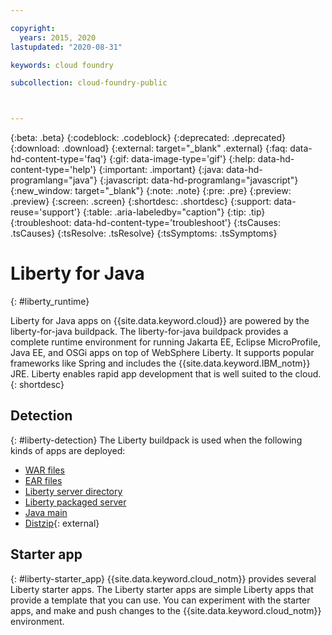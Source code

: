```yaml
---

copyright:
  years: 2015, 2020
lastupdated: "2020-08-31"

keywords: cloud foundry

subcollection: cloud-foundry-public



---
```



{:beta: .beta}
{:codeblock: .codeblock}
{:deprecated: .deprecated}
{:download: .download}
{:external: target="_blank" .external}
{:faq: data-hd-content-type='faq'}
{:gif: data-image-type='gif'}
{:help: data-hd-content-type='help'}
{:important: .important}
{:java: data-hd-programlang="java"}
{:javascript: data-hd-programlang="javascript"}
{:new_window: target="_blank"}
{:note: .note}
{:pre: .pre}
{:preview: .preview}
{:screen: .screen}
{:shortdesc: .shortdesc}
{:support: data-reuse='support'}
{:table: .aria-labeledby="caption"}
{:tip: .tip}
{:troubleshoot: data-hd-content-type='troubleshoot'}
{:tsCauses: .tsCauses}
{:tsResolve: .tsResolve}
{:tsSymptoms: .tsSymptoms}

# Liberty for Java
{: #liberty_runtime}

Liberty for Java apps on {{site.data.keyword.cloud}} are powered by the liberty-for-java buildpack. The liberty-for-java buildpack provides a complete runtime environment for running Jakarta EE, Eclipse MicroProfile, Java EE, and OSGi apps on top of WebSphere Liberty. It supports popular frameworks like Spring and includes the {{site.data.keyword.IBM_notm}} JRE. Liberty enables rapid app development that is well suited to the cloud.
{: shortdesc}

## Detection
{: #liberty-detection}
The Liberty buildpack is used when the following kinds of apps are deployed:
* [WAR files](/docs/cloud-foundry-public?topic=cloud-foundry-public-options_for_pushing#stand_alone_apps)
* [EAR files](/docs/cloud-foundry-public?topic=cloud-foundry-public-options_for_pushing#stand_alone_apps)
* [Liberty server directory](/docs/cloud-foundry-public?topic=cloud-foundry-public-options_for_pushing#server_directory)
* [Liberty packaged server](/docs/cloud-foundry-public?topic=cloud-foundry-public-options_for_pushing#packaged_server)
* [Java main](/docs/cloud-foundry-public?topic=cloud-foundry-public-options_for_pushing#java_main)
* [Distzip](https://github.com/cloudfoundry/ibm-websphere-liberty-buildpack/blob/master/docs/container-distZip.md){: external}

## Starter app
{: #liberty-starter_app}
{{site.data.keyword.cloud_notm}} provides several Liberty starter apps.  The Liberty starter apps are simple Liberty apps that provide a template that you can use. You can experiment with the starter apps, and make and push changes to the {{site.data.keyword.cloud_notm}} environment.


